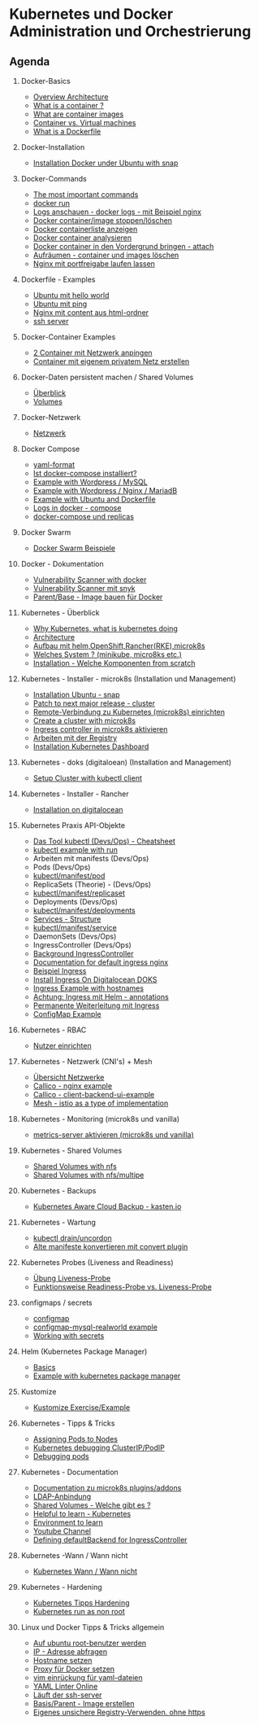 # Kubernetes und Docker Administration und Orchestrierung 

## Agenda 

  1. Docker-Basics 
     * [Overview Architecture](architektur.md)
     * [What is a container ?](container.md)
     * [What are container images](container-images.md) 
     * [Container vs. Virtual machines](container-vs-vm.md)
     * [What is a Dockerfile](dockerfile.md) 
  
  1. Docker-Installation
     * [Installation Docker under Ubuntu with snap](install-ubuntu-snap.md)
  
  1. Docker-Commands 

     * [The most important commands](docker-befehle.md)
     * [docker run](docker-run.md)
     * [Logs anschauen - docker logs - mit Beispiel nginx](docker-logs-nginx.md)
     * [Docker container/image stoppen/löschen](container-image-delete.md)
     * [Docker containerliste anzeigen](container-liste.md)
     * [Docker container analysieren](docker-inspect.md)
     * [Docker container in den Vordergrund bringen - attach](/docker/docker-attach.md) 
     * [Aufräumen - container und images löschen](prune-container-images.md)
     * [Nginx mit portfreigabe laufen lassen](docker-example-nginx.md)    
  
  1. Dockerfile - Examples 
     * [Ubuntu mit hello world](ubuntu-hello-world.md)
     * [Ubuntu mit ping](ubuntu-ping.md) 
     * [Nginx mit content aus html-ordner](nginx-html-content.md)
     * [ssh server](ubuntu-ssh-server.md)
  
  1. Docker-Container Examples 
     * [2 Container mit Netzwerk anpingen](2-containers-with-network-ping.md)
     * [Container mit eigenem privatem Netz erstellen](container-with-own-bridge.md)  
  
  1. Docker-Daten persistent machen / Shared Volumes 
     * [Überblick](storage-overview.md) 
     * [Volumes](storage-volumes.md) 
  
  1. Docker-Netzwerk 
     * [Netzwerk](network.md)
  
  1. Docker Compose
     * [yaml-format](yaml-format.md)
     * [Ist docker-compose installiert?](docker-compose-installed.md) 
     * [Example with Wordpress / MySQL](example-wordpress-mysql.md)
     * [Example with Wordpress / Nginx / MariadB](example-wnm-docker-compose.md)
     * [Example with Ubuntu and Dockerfile](example-docker-compose-ubuntu-build.md)
     * [Logs in docker - compose](docker-compose-logs.md)
     * [docker-compose und replicas](docker-compose-replicas.md)
  
  1. Docker Swarm 
     * [Docker Swarm Beispiele](docker-swarm-examples.md)

  1. Docker - Dokumentation 
     * [Vulnerability Scanner with docker](https://docs.docker.com/engine/scan/#prerequisites)
     * [Vulnerability Scanner mit snyk](https://snyk.io/plans/)
     * [Parent/Base - Image bauen für Docker](https://docs.docker.com/develop/develop-images/baseimages/)
    
  1. Kubernetes - Überblick
     * [Why Kubernetes, what is kubernetes doing](warum-kubernetes.md) 
     * [Architecture](/kubernetes/architecture.md)
     * [Aufbau mit helm,OpenShift,Rancher(RKE),microk8s](/kubernetes/aufbau-helm-microk8s-kubernetes.md)
     * [Welches System ? (minikube, micro8ks etc.)](welches-system.md)
     * [Installation - Welche Komponenten from scratch](/kubernetes/installation-components-overview.md)

  1. Kubernetes - Installer - microk8s (Installation und Management) 
     * [Installation Ubuntu - snap](microk8s/installation-ubuntu-snap.md)
     * [Patch to next major release - cluster](microk8s/patch-next-major.md)
     * [Remote-Verbindung zu Kubernetes (microk8s) einrichten](microk8s/connect-from-remote.md)
     * [Create a cluster with microk8s](microk8s/cluster.md)
     * [Ingress controller in microk8s aktivieren](microk8s/ingress.md) 
     * [Arbeiten mit der Registry](microk8s/registry.md)
     * [Installation Kubernetes Dashboard](/microk8s/dashboard.md) 

  1. Kubernetes - doks (digitaloean) (Installation and Management) 
     * [Setup Cluster with kubectl client](/digitalocean/doks-install-kubectl.md)

  1. Kubernetes - Installer - Rancher 
     * [Installation on digitalocean](/rancher/setup-on-digitalocean.md) 

  1. Kubernetes Praxis API-Objekte 
     * [Das Tool kubectl (Devs/Ops) - Cheatsheet](/kubectl/spickzettel.md)
     * [kubectl example with run](/kubectl/run-with-example.md)
     * Arbeiten mit manifests (Devs/Ops)
     * Pods (Devs/Ops)
     * [kubectl/manifest/pod](/kubectl-examples/01-pod-nginx.md)
     * ReplicaSets (Theorie) - (Devs/Ops)
     * [kubectl/manifest/replicaset](/kubectl-examples/01a-replicaset-nginx.md)
     * Deployments (Devs/Ops)
     * [kubectl/manifest/deployments](/kubectl-examples/03-nginx-deployment.md)
     * [Services - Structure](/kubernetes/services-aufbau.md)
     * [kubectl/manifest/service](/kubectl-examples/03b-service.md)
     * DaemonSets (Devs/Ops)
     * IngressController (Devs/Ops)
     * [Background IngressController](/kubernetes/ingress.md)
     * [Documentation for default ingress nginx](https://kubernetes.github.io/ingress-nginx/user-guide/nginx-configuration/configmap/)
     * [Beispiel Ingress](/kubectl-examples/04-ingress-nginx.md)
     * [Install Ingress On Digitalocean DOKS](/digitalocean/ingress-auf-digitalocean-mit-helm.md)
     * [Ingress Example with  hostnames](/kubectl-examples/04-ingress-nginx-with-hostnames.md)
     * [Achtung: Ingress mit Helm - annotations](/ingress-mit-helm-class-achtung.md)
     * [Permanente Weiterleitung mit Ingress](/kubectl-examples/05-ingress-permanent-redirect.md)
     * [ConfigMap Example](/kubectl-examples/06-configmap.md)

  1. Kubernetes - RBAC 
     * [Nutzer einrichten](/kubernetes/rbac-create-user.md) 
 
  1. Kubernetes - Netzwerk (CNI's) + Mesh 
     * [Übersicht Netzwerke](/kubernetes-networks/overview.md) 
     * [Callico - nginx example](/kubernetes-network/callico/00-simple-example.md)
     * [Callico - client-backend-ui-example](/kubernetes-network/callico/01-example-with-services.md)
     * [Mesh - istio as a type of implementation](sammlung-istio.md)
   
  1. Kubernetes - Monitoring (microk8s und vanilla) 
     * [metrics-server aktivieren (microk8s und vanilla)](/microk8s/metrics-server.md)

  1. Kubernetes - Shared Volumes 
     * [Shared Volumes with nfs](shared-volumes/nfs.md)
     * [Shared Volumes with nfs/multipe](/shared-volumes/nfs-multiple.md)

  1. Kubernetes - Backups 
     + [Kubernetes Aware Cloud Backup - kasten.io](/backups/cluster-backup-kasten-io.md)

  1. Kubernetes - Wartung 
     * [kubectl drain/uncordon](/kubectl/uncordon-drain.md)
     * [Alte manifeste konvertieren mit convert plugin](/kubectl/convert-plugin.md)

  1. Kubernetes Probes (Liveness and Readiness) 
     * [Übung Liveness-Probe](/probes/uebung-liveness.md)
     * [Funktionsweise Readiness-Probe vs. Liveness-Probe](/probes/readiness.md) 
 
  1. configmaps / secrets 
     * [configmap](/kubectl-examples/06-configmap.md)
     * [configmap-mysql-realworld example](/kubectl-examples/07-configmap-mysql-realworld.md)
     * [Working with secrets](uebung-secrets.md)
   
  1. Helm (Kubernetes Package Manager) 
     * [Basics](/helm/basics.md)
     * [Example with kubernetes package manager](/helm/example.md)
  
  1. Kustomize 
     * [Kustomize Exercise/Example](/kustomize/02-overlay-example.md) 
  
  1. Kubernetes - Tipps & Tricks 
     * [Assigning Pods to Nodes](/tipps-tricks/pods-2-nodes.md) 
     * [Kubernetes debugging ClusterIP/PodIP](/tipps-tricks/cluster-ip-debug.md)
     * [Debugging pods](tipps-tricks/debugging-pods.md)

  1. Kubernetes - Documentation 
     * [Documentation zu microk8s plugins/addons](https://microk8s.io/docs/addons)
     * [LDAP-Anbindung](https://github.com/apprenda-kismatic/kubernetes-ldap)
     * [Shared Volumes - Welche gibt es ?](https://kubernetes.io/docs/concepts/storage/volumes/)
     * [Helpful to learn - Kubernetes](https://kubernetes.io/docs/tasks/)
     * [Environment to learn](https://killercoda.com/killer-shell-cks)
     * [Youtube Channel](https://www.youtube.com/watch?v=01qcYSck1c4)
     * [Defining defaultBackend for IngressController](https://dev.to/kenmoini/custom-kubernetes-ingress-default-backend-and-error-pages-3alh)

  1. Kubernetes -Wann / Wann nicht 
     * [Kubernetes Wann / Wann nicht](kubernetes/wann-kubernetes-wann-nicht.md)

  1. Kubernetes - Hardening 
     * [Kubernetes Tipps Hardening](kubernetes-security/tipps-hardening.md)
     * [Kubernetes run as non root](security/uebung-runasuser.md)
    
  1. Linux und Docker Tipps & Tricks allgemein 
     * [Auf ubuntu root-benutzer werden](sudo.md)
     * [IP - Adresse abfragen](ip-a.md)
     * [Hostname setzen](hostname.md)
     * [Proxy für Docker setzen](proxy-docker.md)
     * [vim einrückung für yaml-dateien](/vim/vim-yaml.md)
     * [YAML Linter Online](http://www.yamllint.com/)
     * [Läuft der ssh-server](ssh-running.md)
     * [Basis/Parent - Image erstellen](docker-base-image.md)
     * [Eigenes unsichere Registry-Verwenden. ohne https](insecure-registry.md)
